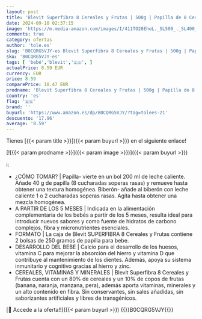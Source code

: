 ```yaml
---
layout: post
title: 'Blevit Superfibra 8 Cereales y Frutas | 500g | Papilla de 8 Cereales y Frutas para Bebé desde los 5 meses - Con Vitaminas  Minerales y Fibra'
date: 2024-09-10 02:37:15
image: 'https://m.media-amazon.com/images/I/411TO28EhoL._SL500_._SL400_.jpg'
comments: true
category: ofertas
author: 'tole.es'
slug: 'B0CQRG5VJY-es Blevit Superfibra 8 Cereales y Frutas | 500g | Papilla de...'
sku: 'B0CQRG5VJY-es'
tags: [ 'bebé','blevit','🇪🇸', ]
actualPrice: 8.59 EUR
currency: EUR
price: 8.59
comparePrice: 10.47 EUR
prodname: 'Blevit Superfibra 8 Cereales y Frutas | 500g | Papilla de 8 Cereales y Frutas para Bebé desde los 5 meses - Con Vitaminas  Minerales y Fibra'
country: 'es'
flag: '🇪🇸'
brand: ''
buyurl: 'https://www.amazon.es/dp/B0CQRG5VJY/?tag=tolees-21'
descuento: '17.96'
average: '8.59'
---
```


Tienes [{{< param title >}}]({{< param buyurl >}}) en el siguiente enlace!

[![{{< param prodname >}}]({{< param image >}})]({{< param buyurl >}})

ℹ️:

- ¿CÓMO TOMAR? | Papilla- vierte en un bol 200 ml de leche caliente. Añade 40 g de papilla (8 cucharadas soperas rasas) y remueve hasta obtener una textura homogénea. Biberón- añade al biberón con leche caliente 1 o 2 cucharadas soperas rasas. Agita hasta obtener una mezcla homogénea.
- A PARTIR DE LOS 5 MESES | Indicada en la alimentación complementaria de los bebés a partir de los 5 meses, resulta ideal para introducir nuevos sabores y como fuente de hidratos de carbono complejos, fibra y micronutrientes esenciales.
- FORMATO | La caja de Blevit SUPERFIBRA 8 Cereales y Frutas contiene 2 bolsas de 250 gramos de papilla para bebe.
- DESARROLLO DEL BEBE | Calcio para el desarrollo de los huesos, vitamina C para mejorar la absorción del hierro y vitamina D que contribuye al mantenimiento de los dientes. Además, apoya su sistema inmunitario y cognitivo gracias al hierro y zinc.
- CEREALES, VITAMINAS Y MINERALES | Blevit Superfibra 8 Cereales y Frutas cuenta con un 80% de cereales y un 10% de copos de frutas (banana, naranja, manzana, pera), además aporta vitaminas, minerales y un alto contenido en fibra. Sin conservantes, sin sales añadidas, sin saborizantes artificiales y libres de transgénicos.

[🛒 Accede a la oferta!!]({{< param buyurl >}})
{{<world>}}B0CQRG5VJY{{</world>}}
